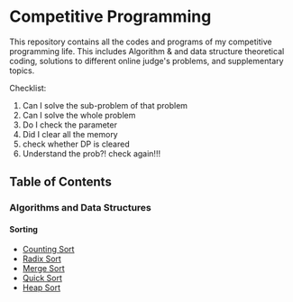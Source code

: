 # Competitive Programming
This repository contains all the codes and programs of my competitive programming life. This includes Algorithm & and data structure theoretical coding, solutions to different online judge's problems, and supplementary topics.

Checklist:
  1. Can I solve the sub-problem of that problem
  2. Can I solve the whole problem
  3. Do I check the parameter
  4. Did I clear all the memory
  5. check whether DP is cleared
  6. Understand the prob?! check again!!!


## Table of Contents

### Algorithms and Data Structures

#### Sorting

- [Counting Sort](https://github.com/akazad13/competitive-programming/blob/main/Algorithms%20%26%20Data%20Structure/Sorting/Counting%20Sort/Counting%20Sort.md)
- [Radix Sort](https://github.com/akazad13/competitive-programming/blob/main/Algorithms%20%26%20Data%20Structure/Sorting/Radix%20Sort/Radix%20Sort.md)
- [Merge Sort](https://github.com/akazad13/competitive-programming/blob/main/Algorithms%20%26%20Data%20Structure/Sorting/Merge%20Sort/Merge%20Sort.md)
- [Quick Sort](https://github.com/akazad13/competitive-programming/blob/main/Algorithms%20%26%20Data%20Structure/Sorting/Quick%20Sort/Quick%20Sort.md)
- [Heap Sort](https://github.com/akazad13/competitive-programming/blob/main/Algorithms%20%26%20Data%20Structure/Sorting/Heap%20Sort/Heap%20Sort.md)

